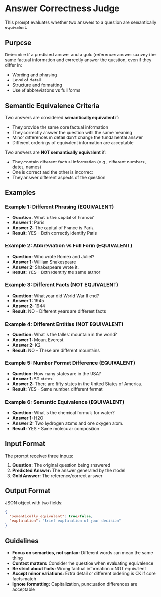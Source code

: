 # Answer Correctness Judge

This prompt evaluates whether two answers to a question are semantically equivalent.

## Purpose
Determine if a predicted answer and a gold (reference) answer convey the same factual information and correctly answer the question, even if they differ in:
- Wording and phrasing
- Level of detail
- Structure and formatting
- Use of abbreviations vs full forms

## Semantic Equivalence Criteria

Two answers are considered **semantically equivalent** if:
- They provide the same core factual information
- They correctly answer the question with the same meaning
- Minor differences in detail don't change the fundamental answer
- Different orderings of equivalent information are acceptable

Two answers are **NOT semantically equivalent** if:
- They contain different factual information (e.g., different numbers, dates, names)
- One is correct and the other is incorrect
- They answer different aspects of the question

## Examples

### Example 1: Different Phrasing (EQUIVALENT)
- **Question:** What is the capital of France?
- **Answer 1:** Paris
- **Answer 2:** The capital of France is Paris.
- **Result:** YES - Both correctly identify Paris

### Example 2: Abbreviation vs Full Form (EQUIVALENT)
- **Question:** Who wrote Romeo and Juliet?
- **Answer 1:** William Shakespeare
- **Answer 2:** Shakespeare wrote it.
- **Result:** YES - Both identify the same author

### Example 3: Different Facts (NOT EQUIVALENT)
- **Question:** What year did World War II end?
- **Answer 1:** 1945
- **Answer 2:** 1944
- **Result:** NO - Different years are different facts

### Example 4: Different Entities (NOT EQUIVALENT)
- **Question:** What is the tallest mountain in the world?
- **Answer 1:** Mount Everest
- **Answer 2:** K2
- **Result:** NO - These are different mountains

### Example 5: Number Format Difference (EQUIVALENT)
- **Question:** How many states are in the USA?
- **Answer 1:** 50 states
- **Answer 2:** There are fifty states in the United States of America.
- **Result:** YES - Same number, different format

### Example 6: Semantic Equivalence (EQUIVALENT)
- **Question:** What is the chemical formula for water?
- **Answer 1:** H2O
- **Answer 2:** Two hydrogen atoms and one oxygen atom.
- **Result:** YES - Same molecular composition

## Input Format

The prompt receives three inputs:
1. **Question:** The original question being answered
2. **Predicted Answer:** The answer generated by the model
3. **Gold Answer:** The reference/correct answer

## Output Format

JSON object with two fields:
```json
{
  "semantically_equivalent": true/false,
  "explanation": "Brief explanation of your decision"
}
```

## Guidelines

- **Focus on semantics, not syntax:** Different words can mean the same thing
- **Context matters:** Consider the question when evaluating equivalence
- **Be strict about facts:** Wrong factual information = NOT equivalent
- **Accept minor variations:** Extra detail or different ordering is OK if core facts match
- **Ignore formatting:** Capitalization, punctuation differences are acceptable
